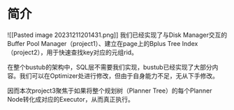 # 简介
![[Pasted image 20231211201431.png]]
我们已经实现了与Disk Manager交互的Buffer Pool Manager（project1）、建立在page上的Bplus Tree Index（project2），用于快速查找key对应的元组rid。

在整个bustub的架构中，SQL层不需要我们实现，bustub已经实现了大部分内容。我们可以在Optimizer处进行修改，但由于自身能力不足，无从下手修改。

因而本次project3聚焦于如果将整个规划树（Planner Tree）的每个Planner Node转化成对应的Executor，从而真正执行。

